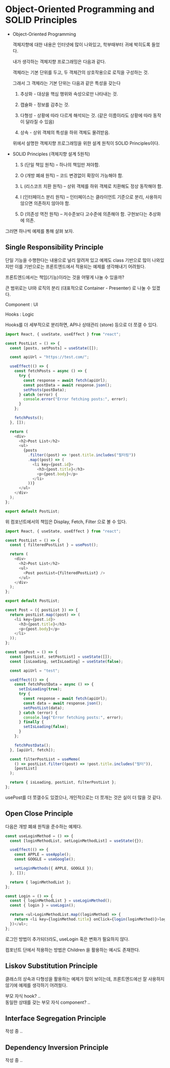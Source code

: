 # Object-Oriented Programming and SOLID Principles

- Object-Oriented Programming

  객체지향에 대한 내용은 인터넷에 많이 나와있고, 학부때부터 귀에 박히도록 들었다.

  내가 생각하는 객체지향 프로그래밍은 다음과 같다.

  객체라는 기본 단위를 두고, 두 객체간의 상호작용으로 로직을 구성하는 것.

  그래서 그 객체라는 기본 단위는 다음과 같은 특성을 갖는다

  1. 추상화 - 대상을 핵심 행위와 속성으로만 나타내는 것.

  2. 캡슐화 - 정보를 감추는 것.

  3. 다형성 - 상황에 따라 다르게 해석되는 것. (같은 이름이라도 상황에 따라 동작이 달라질 수 있음)

  4. 상속 - 상위 객체의 특성을 하위 객체도 물려받음.

  위에서 설명한 객체지향 프로그래밍을 위한 설계 원칙이 SOLID Principles이다.

* SOLID Principles (객체지향 설계 5원칙)

  1. S (단일 책임 원칙) – 하나의 책임만 져야함.

  2. O (개방 폐쇄 원칙) – 코드 변경없이 확장이 가능해야 함.

  3. L (리스코프 치환 원칙) – 상위 객체를 하위 객체로 치환해도 정상 동작해야 함.

  4. I (인터페이스 분리 원칙) – 인터페이스는 클라이언트 기준으로 분리, 사용하지 않으면 의존하지 않아야 함.

  5. D (의존성 역전 원칙) – 저수준보다 고수준에 의존해야 함. 구현보다는 추상화에 의존.

그러면 하나씩 예제를 통해 살펴 보자.

## Single Responsibility Principle

단일 기능을 수행한다는 내용으로 널리 알려져 있고 예제도 class 기반으로 많이 나와있지만 이를 기반으로는 프론트엔드에서 적용되는 예제를 생각해내기 어려웠다.

프론트엔드에서는 책임(기능)이라는 것을 어떻게 나눌 수 있을까?

큰 범위로는 UI와 로직의 분리 (대표적으로 Container - Presenter) 로 나눌 수 있겠다.

Component : UI

Hooks : Logic

Hooks를 더 세부적으로 분리하면, API나 상태관리 (store) 등으로 더 쪼갤 수 있다.

```ts
import React, { useState, useEffect } from "react";

const PostList = () => {
  const [posts, setPosts] = useState([]);

  const apiUrl = "https://test.com/";

  useEffect(() => {
    const fetchPosts = async () => {
      try {
        const response = await fetch(apiUrl);
        const postData = await response.json();
        setPosts(postData);
      } catch (error) {
        console.error("Error fetching posts:", error);
      }
    };

    fetchPosts();
  }, []);

  return (
    <div>
      <h2>Post List</h2>
      <ul>
        {posts
          .filter((post) => !post.title.includes("필터링"))
          .map((post) => (
            <li key={post.id}>
              <h3>{post.title}</h3>
              <p>{post.body}</p>
            </li>
          ))}
      </ul>
    </div>
  );
};

export default PostList;
```

위 컴포넌트에서의 책임은 Display, Fetch, Filter 으로 볼 수 있다.

```ts
import React, { useState, useEffect } from "react";

const PostList = () => {
  const { filteredPostList } = usePost();

  return (
    <div>
      <h2>Post List</h2>
      <ul>
        <Post postList={filteredPostList} />
      </ul>
    </div>
  );
};

export default PostList;
```

```ts
const Post = ({ postList }) => {
  return postList.map((post) => (
    <li key={post.id}>
      <h3>{post.title}</h3>
      <p>{post.body}</p>
    </li>
  ));
};
```

```ts
const usePost = () => {
  const [postList, setPostList] = useState([]);
  const [isLoading, setIsLoading] = useState(false);

  const apiUrl = "test";

  useEffect(() => {
    const fetchPostData = async () => {
      setIsLoading(true);
      try {
        const response = await fetch(apiUrl);
        const data = await response.json();
        setPostList(data);
      } catch (error) {
        console.log("Error fetching posts:", error);
      } finally {
        setIsLoading(false);
      }
    };

    fetchPostData();
  }, [apiUrl, fetch]);

  const filterPostList = useMemo(
    () => postList.filter((post) => !post.title.includes("필터")),
    [postList]
  );

  return { isLoading, postList, filterPostList };
};
```

usePost를 더 쪼갤수도 있겠으나, 개인적으로는 더 쪼개는 것은 실이 더 많을 것 같다.

## Open Close Principle

다음은 개방 폐쇄 원칙을 준수하는 예제다.

```ts
const useLoginMethod = () => {
  const [loginMethodList, setLoginMethodList] = useState({});

  useEffect(() => {
    const APPLE = useApple();
    const GOOGLE = useGoogle();

    setLoginMethods({ APPLE, GOOGLE });
  }, []);

  return { loginMethodList };
};
```

```ts
const Login = () => {
  const { loginMethodList } = useLoginMethod();
  const { login } = useLogin();

  return <ul>LoginMethodList.map((loginMethod) => {
    return <li key={loginMethod.title} onClick={login(loginMethod)}>loginMethod.title</li>
  })</ul>;
};
```

로그인 방법이 추가되더라도, useLogin 훅은 변화가 필요하지 않다.

컴포넌트 단에서 적용하는 방법은 Children 을 활용하는 예시도 존재한다.

## Liskov Substitution Principle

클래스의 상속과 다형성을 활용하는 예제가 많이 보이는데, 프론트엔드에선 잘 사용하지 않기에 예제를 생각하기 어려웠다.

부모 자식 hook? ..  
동일한 상태를 갖는 부모 자식 component? ..

## Interface Segregation Principle

작성 중 ..

## Dependency Inversion Principle

작성 중 ..
